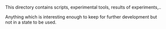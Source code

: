 This directory contains scripts, experimental tools, results of experiments,..

Anything which is interesting enough to keep for further development but not in a state to be used.
